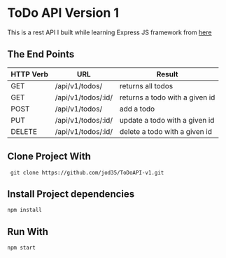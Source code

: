 # ToDo API Version 1
This is a rest API I built while learning Express JS framework from [here](https://medium.com/@purposenigeria/build-a-restful-api-with-node-js-and-express-js-d7e59c7a3dfb)

## The End Points 

HTTP Verb | URL                |Result
----------|--------------------|---------------
GET       | /api/v1/todos/ | returns all todos
GET | /api/v1/todos/:id/ | returns a todo with a given id
POST | /api/v1/todos/ | add a todo
PUT  | /api/v1/todos/:id/ | update a todo with a given id
DELETE  |/api/v1/todos/:id/ | delete a todo with a given id

## Clone Project With
` git clone https://github.com/jod35/ToDoAPI-v1.git`
 
## Install Project dependencies
` npm install `

## Run With 
` npm start `

